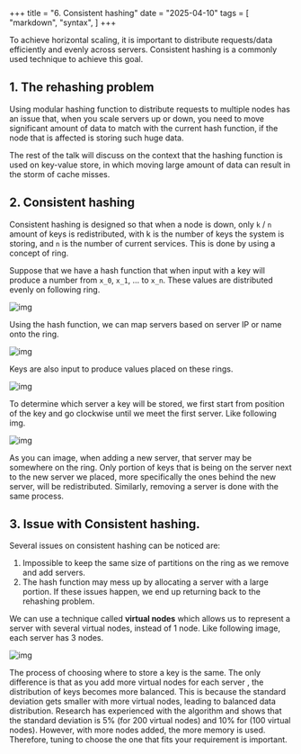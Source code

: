+++
title = "6. Consistent hashing"
date = "2025-04-10"
tags = [
    "markdown",
    "syntax",
]
+++


To achieve horizontal scaling, it is important to distribute requests/data efficiently and evenly across servers. 
Consistent hashing is a commonly used technique to achieve this goal. 

## 1. The rehashing problem

Using modular hashing function to distribute requests to multiple nodes has an issue that, when you scale servers up or down,
you need to move significant amount of data to match with the current hash function, if the node that is affected is storing such huge data.

The rest of the talk will discuss on the context that the hashing function is used on key-value store, in which moving large amount 
of data can result in the storm of cache misses.

## 2. Consistent hashing
Consistent hashing is designed so that when a node is down, only `k` / `n` amount of keys is redistributed, with k is the number of keys the system is storing, and `n` is
the number of current services. This is done by using a concept of ring.

Suppose that we have a hash function that when input with a key will produce a number from `x_0`, `x_1`, ... to `x_n`. These values are distributed
evenly on following ring.

![img](/my_site/ring.png)


Using the hash function, we can map servers based on server IP or name onto the ring.

![img](/my_site/servers_on_ring.png)

Keys are also input to produce values placed on these rings.

![img](/my_site/complete_ring.png)

To determine which server a key will be stored, we first start from position of the key and go clockwise until we meet
the first server. Like following img.

![img](/my_site/map_key_ring.png)

As you can image, when adding a new server, that server may be somewhere on the ring. Only portion of keys that is being on the
server next to the new server we placed, more specifically the ones behind the new server, will be redistributed. Similarly, removing
a server is done with the same process.

## 3. Issue with Consistent hashing.
Several issues on consistent hashing can be noticed are:
1. Impossible to keep the same size of partitions on the ring as we remove and add servers.
2. The hash function may mess up by allocating a server with a large portion.
If these issues happen, we end up returning back to the rehashing problem.

We can use a technique called **virtual nodes** which allows us to represent a server with several virtual nodes, instead
of 1 node. Like following image, each server has 3 nodes.

![img](/my_site/virtual_node_ring.png)

The process of choosing where to store a key is the same. The only difference is that as you add more virtual nodes for each server
, the distribution of keys becomes more balanced. This is because the standard deviation gets smaller with 
more virtual nodes, leading to balanced data distribution. Research has experienced with the algorithm and
shows that the standard deviation is 5% (for 200 virtual nodes) and 10% for (100 virtual nodes). However, with more
nodes added, the more memory is used. Therefore, tuning to choose the one that fits your requirement is important.

